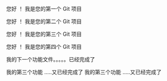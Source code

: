 您好 ！ 我是您的第一个 Git 项目

您好 ！ 我是您的第二个 Git 项目

您好 ！ 我是您的第三个 Git 项目

您好 ！ 我是您的第四个 Git 项目

我的下一个功能文件。。。。。已经完成了

我的第三个功能 .....又已经完成了
我的第三个功能 .....又已经完成了